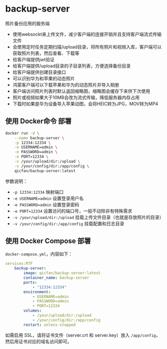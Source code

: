 # backup-server
照片备份应用的服务端
- 使用websockt来上传文件，减少客户端的连接开销并且支持客户端流式传输文件
- 会使用定时任务定期扫描/upload目录，将所有照片和视频入库，客户端可以获取照片列表，然后查看、下载等
- 给客户端提供jwt验证
- 给客户端提供/upload目录的子目录列表，方便选择备份目录
- 给客户端提供创建目录接口
- 可以识别华为和苹果的动态照片
- 鸿蒙客户端可以下载苹果和华为的动态照片并导入相册
- 客户端访问照片列表时默认返回缩略图，缩略图会缓存下来供下次使用
- 照片或视频如果大于10MB会改为流式传输，降低服务器内存占用
- 下载时如果是华为设备导入苹果动图，会将HEIC转为JPG，MOV转为MP4


## 使用 Docker命令 部署

```bash
docker run -d \
	--name backup-server \
	-p 12334:12334 \
	-e USERNAME=admin \
	-e PASSWORD=admin \
    -e PORT=12334 \
	-v /your/upload/dir:/upload \
	-v /your/config/dir:/app/config \
	qicfan/backup-server:latest
```

参数说明：
- `-p 12334:12334` 映射端口
- `-e USERNAME=admin` 设置登录用户名
- `-e PASSWORD=admin` 设置登录密码
- `-e PORT=12334` 设置访问的端口号，一般不动除非有特殊需求
- `-v /your/upload/dir:/upload` 挂载上传文件目录（也就是存放照片的目录）
- `-v /your/config/dir:/app/config` 挂载配置和日志目录

## 使用 Docker Compose 部署

`docker-compose.yml`，内容如下：

```yaml
services:RTF
	backup-server:
		image: qicfan/backup-server:latest
		container_name: backup-server
		ports:
			- "12334:12334"
		environment:
			- USERNAME=admin
			- PASSWORD=admin
			- PORT=12334
		volumes:
			- /your/upload/dir:/upload
			- /your/config/dir:/app/config
		restart: unless-stopped
```

如需启用 SSL，请将证书文件（server.crt 和 server.key）放入 `/app/config`，然后用证书对应的域名访问即可。
